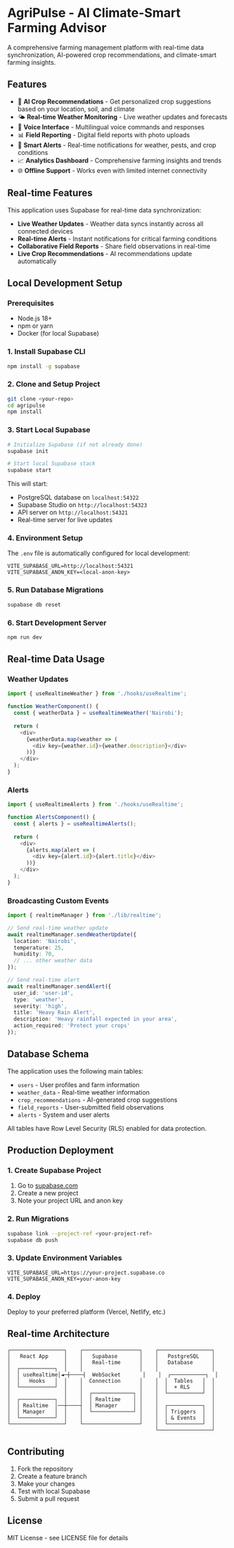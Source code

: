 # AgriPulse - AI Climate-Smart Farming Advisor

A comprehensive farming management platform with real-time data synchronization, AI-powered crop recommendations, and climate-smart farming insights.

## Features

- 🌾 **AI Crop Recommendations** - Get personalized crop suggestions based on your location, soil, and climate
- 🌤️ **Real-time Weather Monitoring** - Live weather updates and forecasts
- 📱 **Voice Interface** - Multilingual voice commands and responses
- 📊 **Field Reporting** - Digital field reports with photo uploads
- 🔔 **Smart Alerts** - Real-time notifications for weather, pests, and crop conditions
- 📈 **Analytics Dashboard** - Comprehensive farming insights and trends
- 🌐 **Offline Support** - Works even with limited internet connectivity

## Real-time Features

This application uses Supabase for real-time data synchronization:

- **Live Weather Updates** - Weather data syncs instantly across all connected devices
- **Real-time Alerts** - Instant notifications for critical farming conditions
- **Collaborative Field Reports** - Share field observations in real-time
- **Live Crop Recommendations** - AI recommendations update automatically

## Local Development Setup

### Prerequisites

- Node.js 18+ 
- npm or yarn
- Docker (for local Supabase)

### 1. Install Supabase CLI

```bash
npm install -g supabase
```

### 2. Clone and Setup Project

```bash
git clone <your-repo>
cd agripulse
npm install
```

### 3. Start Local Supabase

```bash
# Initialize Supabase (if not already done)
supabase init

# Start local Supabase stack
supabase start
```

This will start:
- PostgreSQL database on `localhost:54322`
- Supabase Studio on `http://localhost:54323`
- API server on `http://localhost:54321`
- Real-time server for live updates

### 4. Environment Setup

The `.env` file is automatically configured for local development:

```env
VITE_SUPABASE_URL=http://localhost:54321
VITE_SUPABASE_ANON_KEY=<local-anon-key>
```

### 5. Run Database Migrations

```bash
supabase db reset
```

### 6. Start Development Server

```bash
npm run dev
```

## Real-time Data Usage

### Weather Updates

```typescript
import { useRealtimeWeather } from './hooks/useRealtime';

function WeatherComponent() {
  const { weatherData } = useRealtimeWeather('Nairobi');
  
  return (
    <div>
      {weatherData.map(weather => (
        <div key={weather.id}>{weather.description}</div>
      ))}
    </div>
  );
}
```

### Alerts

```typescript
import { useRealtimeAlerts } from './hooks/useRealtime';

function AlertsComponent() {
  const { alerts } = useRealtimeAlerts();
  
  return (
    <div>
      {alerts.map(alert => (
        <div key={alert.id}>{alert.title}</div>
      ))}
    </div>
  );
}
```

### Broadcasting Custom Events

```typescript
import { realtimeManager } from './lib/realtime';

// Send real-time weather update
await realtimeManager.sendWeatherUpdate({
  location: 'Nairobi',
  temperature: 25,
  humidity: 70,
  // ... other weather data
});

// Send real-time alert
await realtimeManager.sendAlert({
  user_id: 'user-id',
  type: 'weather',
  severity: 'high',
  title: 'Heavy Rain Alert',
  description: 'Heavy rainfall expected in your area',
  action_required: 'Protect your crops'
});
```

## Database Schema

The application uses the following main tables:

- `users` - User profiles and farm information
- `weather_data` - Real-time weather information
- `crop_recommendations` - AI-generated crop suggestions
- `field_reports` - User-submitted field observations
- `alerts` - System and user alerts

All tables have Row Level Security (RLS) enabled for data protection.

## Production Deployment

### 1. Create Supabase Project

1. Go to [supabase.com](https://supabase.com)
2. Create a new project
3. Note your project URL and anon key

### 2. Run Migrations

```bash
supabase link --project-ref <your-project-ref>
supabase db push
```

### 3. Update Environment Variables

```env
VITE_SUPABASE_URL=https://your-project.supabase.co
VITE_SUPABASE_ANON_KEY=your-anon-key
```

### 4. Deploy

Deploy to your preferred platform (Vercel, Netlify, etc.)

## Real-time Architecture

```
┌─────────────────┐    ┌──────────────────┐    ┌─────────────────┐
│   React App     │    │   Supabase       │    │   PostgreSQL    │
│                 │    │   Real-time      │    │   Database      │
│  ┌───────────┐  │    │                  │    │                 │
│  │ useRealtime│◄─┼────┤  WebSocket       │    │  ┌───────────┐  │
│  │   Hooks   │  │    │  Connection      │    │  │  Tables   │  │
│  └───────────┘  │    │                  │    │  │  + RLS    │  │
│                 │    │  ┌─────────────┐ │    │  └───────────┘  │
│  ┌───────────┐  │    │  │ Realtime    │ │    │                 │
│  │ Realtime  │──┼────┤  │ Manager     │ │    │  ┌───────────┐  │
│  │ Manager   │  │    │  └─────────────┘ │    │  │ Triggers  │  │
│  └───────────┘  │    │                  │    │  │ & Events  │  │
└─────────────────┘    └──────────────────┘    │  └───────────┘  │
                                               └─────────────────┘
```

## Contributing

1. Fork the repository
2. Create a feature branch
3. Make your changes
4. Test with local Supabase
5. Submit a pull request

## License

MIT License - see LICENSE file for details